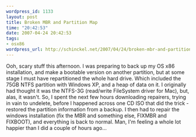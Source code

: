 ```yaml
--- 
wordpress_id: 1133
layout: post
title: Broken MBR and Partition Map
time: "20:42:53"
date: 2007-04-24 20:42:53
tags: 
- osx86
wordpress_url: http://schinckel.net/2007/04/24/broken-mbr-and-partition-map/
---
```

Ooh, scary stuff this afternoon. I was preparing to back up my OS x86 installation, and make a bootable version on another partition, but at some stage I must have repartitioned the whole hard drive. Which included the 75GB NTFS partition with Windows XP, and a heap of data on it. I originally had thought it was the NTFS-3G (read/write FileSystem driver for Mac), but, alas, it wasn't. So, I spent the next few hours downloading repairers, trying in vain to undelete, before I happened across one CD ISO that did the trick - restored the partition information from a backup. I then had to repair the windows installation (fix the MBR and something else, FIXMBR and FIXBOOT), and everything is back to normal. Man, I'm feeling a whole lot happier than I did a couple of hours ago... 
